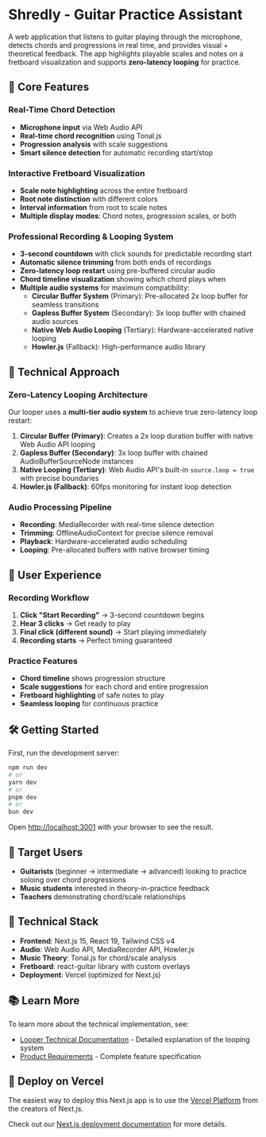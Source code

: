 # Shredly - Guitar Practice Assistant

A web application that listens to guitar playing through the microphone, detects chords and progressions in real time, and provides visual + theoretical feedback. The app highlights playable scales and notes on a fretboard visualization and supports **zero-latency looping** for practice.

## 🎸 Core Features

### Real-Time Chord Detection
- **Microphone input** via Web Audio API
- **Real-time chord recognition** using Tonal.js
- **Progression analysis** with scale suggestions
- **Smart silence detection** for automatic recording start/stop

### Interactive Fretboard Visualization
- **Scale note highlighting** across the entire fretboard
- **Root note distinction** with different colors
- **Interval information** from root to scale notes
- **Multiple display modes**: Chord notes, progression scales, or both

### Professional Recording & Looping System
- **3-second countdown** with click sounds for predictable recording start
- **Automatic silence trimming** from both ends of recordings
- **Zero-latency loop restart** using pre-buffered circular audio
- **Chord timeline visualization** showing which chord plays when
- **Multiple audio systems** for maximum compatibility:
  - **Circular Buffer System** (Primary): Pre-allocated 2x loop buffer for seamless transitions
  - **Gapless Buffer System** (Secondary): 3x loop buffer with chained audio sources
  - **Native Web Audio Looping** (Tertiary): Hardware-accelerated native looping
  - **Howler.js** (Fallback): High-performance audio library

## 🚀 Technical Approach

### Zero-Latency Looping Architecture
Our looper uses a **multi-tier audio system** to achieve true zero-latency loop restart:

1. **Circular Buffer (Primary)**: Creates a 2x loop duration buffer with native Web Audio API looping
2. **Gapless Buffer (Secondary)**: 3x loop buffer with chained AudioBufferSourceNode instances
3. **Native Looping (Tertiary)**: Web Audio API's built-in `source.loop = true` with precise boundaries
4. **Howler.js (Fallback)**: 60fps monitoring for instant loop detection

### Audio Processing Pipeline
- **Recording**: MediaRecorder with real-time silence detection
- **Trimming**: OfflineAudioContext for precise silence removal
- **Playback**: Hardware-accelerated audio scheduling
- **Looping**: Pre-allocated buffers with native browser timing

## 🎵 User Experience

### Recording Workflow
1. **Click "Start Recording"** → 3-second countdown begins
2. **Hear 3 clicks** → Get ready to play
3. **Final click (different sound)** → Start playing immediately
4. **Recording starts** → Perfect timing guaranteed

### Practice Features
- **Chord timeline** shows progression structure
- **Scale suggestions** for each chord and entire progression
- **Fretboard highlighting** of safe notes to play
- **Seamless looping** for continuous practice

## 🛠 Getting Started

First, run the development server:

```bash
npm run dev
# or
yarn dev
# or
pnpm dev
# or
bun dev
```

Open [http://localhost:3001](http://localhost:3001) with your browser to see the result.

## 🎯 Target Users

- **Guitarists** (beginner → intermediate → advanced) looking to practice soloing over chord progressions
- **Music students** interested in theory-in-practice feedback
- **Teachers** demonstrating chord/scale relationships

## 🔧 Technical Stack

- **Frontend**: Next.js 15, React 19, Tailwind CSS v4
- **Audio**: Web Audio API, MediaRecorder API, Howler.js
- **Music Theory**: Tonal.js for chord/scale analysis
- **Fretboard**: react-guitar library with custom overlays
- **Deployment**: Vercel (optimized for Next.js)

## 📚 Learn More

To learn more about the technical implementation, see:
- [Looper Technical Documentation](./docs/looper-technical.md) - Detailed explanation of the looping system
- [Product Requirements](./product-requirement-document.md) - Complete feature specification

## 🚀 Deploy on Vercel

The easiest way to deploy this Next.js app is to use the [Vercel Platform](https://vercel.com/new?utm_medium=default-template&filter=next.js&utm_source=create-next-app&utm_campaign=create-next-app-readme) from the creators of Next.js.

Check out our [Next.js deployment documentation](https://nextjs.org/docs/app/building-your-application/deploying) for more details.
